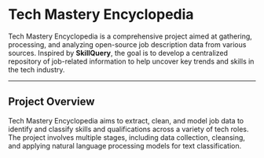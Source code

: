 # Tech Mastery Encyclopedia

Tech Mastery Encyclopedia is a comprehensive project aimed at gathering, processing, and analyzing open-source job description data from various sources. Inspired by **SkillQuery**, the goal is to develop a centralized repository of job-related information to help uncover key trends and skills in the tech industry.

---

## Project Overview

Tech Mastery Encyclopedia aims to extract, clean, and model job data to identify and classify skills and qualifications across a variety of tech roles. The project involves multiple stages, including data collection, cleansing, and applying natural language processing models for text classification.
